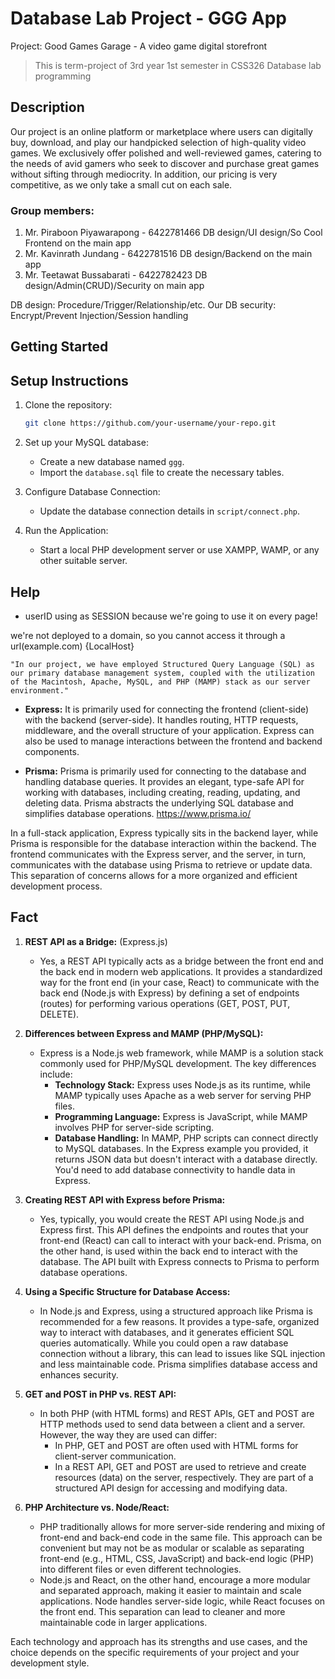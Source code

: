 # Database Lab Project - GGG App

Project: Good Games Garage - A video game digital storefront
> This is term-project of 3rd year 1st semester in CSS326 Database lab programming

## Description

Our project is an online platform or marketplace where users can digitally buy, download, and play our handpicked selection of high-quality video games. We exclusively offer polished and well-reviewed games, catering to the needs of avid gamers who seek to discover and purchase great games without sifting through mediocrity. In addition, our pricing is very competitive, as we only take a small cut on each sale.

### Group members:

1. Mr. Piraboon Piyawarapong - 6422781466
DB design/UI design/So Cool Frontend on the main app
3. Mr. Kavinrath Jundang - 6422781516
DB design/Backend on the main app
4. Mr. Teetawat Bussabarati - 6422782423
DB design/Admin(CRUD)/Security on main app

DB design: Procedure/Trigger/Relationship/etc.
Our DB security: Encrypt/Prevent Injection/Session handling

## Getting Started
## Setup Instructions

1. Clone the repository:

    ```bash
    git clone https://github.com/your-username/your-repo.git
    ```

2. Set up your MySQL database:

    - Create a new database named `ggg`.
    - Import the `database.sql` file to create the necessary tables.

3. Configure Database Connection:

    - Update the database connection details in `script/connect.php`.

4. Run the Application:

    - Start a local PHP development server or use XAMPP, WAMP, or any other suitable server.

## Help

- userID using as SESSION because we're going to use it on every page!

we're not deployed to a domain, so you cannot access it through a url(example.com) {LocalHost}

```
"In our project, we have employed Structured Query Language (SQL) as our primary database management system, coupled with the utilization of the Macintosh, Apache, MySQL, and PHP (MAMP) stack as our server environment."
```

<!-- ## Version History

* 0.2
    * PHP
* 0.1
    * React and Node -->

- **Express:** It is primarily used for connecting the frontend (client-side) with the backend (server-side). It handles routing, HTTP requests, middleware, and the overall structure of your application. Express can also be used to manage interactions between the frontend and backend components.

- **Prisma:** Prisma is primarily used for connecting to the database and handling database queries. It provides an elegant, type-safe API for working with databases, including creating, reading, updating, and deleting data. Prisma abstracts the underlying SQL database and simplifies database operations.
https://www.prisma.io/

In a full-stack application, Express typically sits in the backend layer, while Prisma is responsible for the database interaction within the backend. The frontend communicates with the Express server, and the server, in turn, communicates with the database using Prisma to retrieve or update data. This separation of concerns allows for a more organized and efficient development process.

## Fact

1. **REST API as a Bridge:** (Express.js)
   - Yes, a REST API typically acts as a bridge between the front end and the back end in modern web applications. It provides a standardized way for the front end (in your case, React) to communicate with the back end (Node.js with Express) by defining a set of endpoints (routes) for performing various operations (GET, POST, PUT, DELETE).

2. **Differences between Express and MAMP (PHP/MySQL):**
   - Express is a Node.js web framework, while MAMP is a solution stack commonly used for PHP/MySQL development. The key differences include:
     - **Technology Stack:** Express uses Node.js as its runtime, while MAMP typically uses Apache as a web server for serving PHP files.
     - **Programming Language:** Express is JavaScript, while MAMP involves PHP for server-side scripting.
     - **Database Handling:** In MAMP, PHP scripts can connect directly to MySQL databases. In the Express example you provided, it returns JSON data but doesn't interact with a database directly. You'd need to add database connectivity to handle data in Express.

3. **Creating REST API with Express before Prisma:**
   - Yes, typically, you would create the REST API using Node.js and Express first. This API defines the endpoints and routes that your front-end (React) can call to interact with your back-end. Prisma, on the other hand, is used within the back end to interact with the database. The API built with Express connects to Prisma to perform database operations.

4. **Using a Specific Structure for Database Access:**
   - In Node.js and Express, using a structured approach like Prisma is recommended for a few reasons. It provides a type-safe, organized way to interact with databases, and it generates efficient SQL queries automatically. While you could open a raw database connection without a library, this can lead to issues like SQL injection and less maintainable code. Prisma simplifies database access and enhances security.

5. **GET and POST in PHP vs. REST API:**
   - In both PHP (with HTML forms) and REST APIs, GET and POST are HTTP methods used to send data between a client and a server. However, the way they are used can differ:
     - In PHP, GET and POST are often used with HTML forms for client-server communication.
     - In a REST API, GET and POST are used to retrieve and create resources (data) on the server, respectively. They are part of a structured API design for accessing and modifying data.

6. **PHP Architecture vs. Node/React:**
   - PHP traditionally allows for more server-side rendering and mixing of front-end and back-end code in the same file. This approach can be convenient but may not be as modular or scalable as separating front-end (e.g., HTML, CSS, JavaScript) and back-end logic (PHP) into different files or even different technologies.
   - Node.js and React, on the other hand, encourage a more modular and separated approach, making it easier to maintain and scale applications. Node handles server-side logic, while React focuses on the front end. This separation can lead to cleaner and more maintainable code in larger applications.

Each technology and approach has its strengths and use cases, and the choice depends on the specific requirements of your project and your development style.
